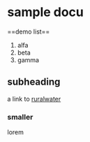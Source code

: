 # sample docu

==demo list==

1. alfa
2. beta
3. gamma


## subheading

a link to [ruralwater](http://ruralwater.pythonanywhere.com/design/wizard/0/)

### smaller

lorem
